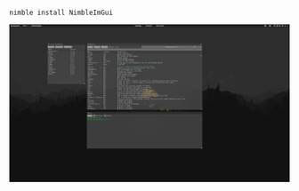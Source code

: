 `nimble install NimbleImGui`

![alt text](https://raw.githubusercontent.com/qb-0/NimbleImGui/main/screenshot.png)